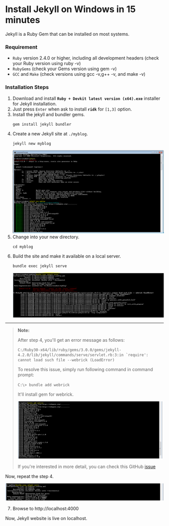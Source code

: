 # Install Jekyll on Windows in 15 minutes

Jekyll is a Ruby Gem that can be installed on most systems.

### Requirement
- `Ruby` version 2.4.0 or higher, including all development headers (check your Ruby version using ruby -v)
- `RubyGems` (check your Gems version using gem -v)
- `GCC` and `Make` (check versions using gcc -v,g++ -v, and make -v)

### Installation Steps

1. Download and install **`Ruby + Devkit latest version (x64).exe`** installer for Jekyll installation.
2. Just press `Enter` when ask to install **`ridk`** for `[1,3]` option.
3. Install the jekyll and bundler gems.
    ```
    gem install jekyll bundler
    ```
4. Create a new Jekyll site at `./myblog`.
    ```
    jekyll new myblog
    ```
    ![](https://github.com/ramlaxman/Tech-Writer-Portfolio/raw/main/Developer%20and%20Configuration%20Guides/Jekyll%20install%20steps/jek-1.PNG)
5. Change into your new directory.
    ```
    cd myblog
    ```
6. Build the site and make it available on a local server.
    ```
    bundle exec jekyll serve
    ```
    ![](https://github.com/ramlaxman/Tech-Writer-Portfolio/raw/main/Developer%20and%20Configuration%20Guides/Jekyll%20install%20steps/jek-2.PNG)

---
>
> **Note:** 
>  
> After step 4, you'll get an error message as follows: 
> ```
> C:/Ruby30-x64/lib/ruby/gems/3.0.0/gems/jekyll-4.2.0/lib/jekyll/commands/serve/servlet.rb:3:in `require': cannot load such file --webrick (LoadError)
> ```
> To resolve this issue, simply run following command in command prompt:
> 
> `C:\> bundle add webrick`
> 
> It'll install gem for webrick.
> 
> ![](https://github.com/ramlaxman/Tech-Writer-Portfolio/raw/main/Developer%20and%20Configuration%20Guides/Jekyll%20install%20steps/jek-3.PNG)
> 
> If you're interested in more detail, you can check this GitHub [issue](https://github.com/jekyll/jekyll/issues/8523#issuecomment-751409319)
>  

Now, repeat the step 4.

![](https://github.com/ramlaxman/Tech-Writer-Portfolio/raw/main/Developer%20and%20Configuration%20Guides/Jekyll%20install%20steps/jek-4.PNG)

7. Browse to http://localhost:4000

Now, Jekyll website is live on localhost.
